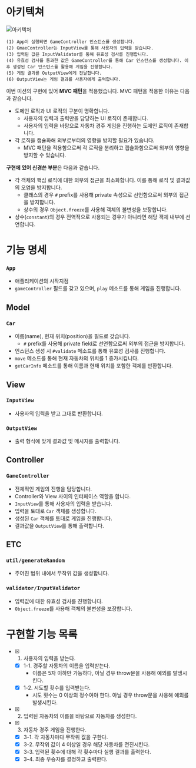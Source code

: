 # 아키텍쳐
![아키텍처](/docs/image/racing-architecutre.png)

```
(1) App이 실행되면 GameController 인스턴스를 생성합니다.
(2) GmaeController는 InputView를 통해 사용자의 입력을 받습니다.
(3) 입력된 값은 InputValidator를 통해 유효성 검사를 진행합니다.
(4) 유효성 검사를 통과한 값은 GameController를 통해 Car 인스턴스를 생성합니다. 이후 생성된 Car 인스턴스를 활용해 게임을 진행합니다.
(5) 게임 결과를 OutputView에게 전달합니다.
(6) OutputView는 게임 결과를 사용자에게 출력합니다.
```

이번 미션의 구현에 있어 **MVC 패턴**을 적용했습니다. MVC 패턴을 적용한 이유는 다음과 같습니다.
- 도메인 로직과 UI 로직의 구분이 명확합니다.
  - 사용자의 입력과 출력만을 담당하는 UI 로직이 존재합니다.
  - 사용자의 입력을 바탕으로 자동차 경주 게임을 진행하는 도메인 로직이 존재합니다.
- 각 로직을 캡슐화해 외부로부터의 영향을 방지할 필요가 있습니다.
  - MVC 패턴을 적용함으로써 각 로직을 분리하고 캡슐화함으로써 외부의 영향을 방지할 수 있습니다.

**구현에 있어 신경쓴 부분**은 다음과 같습니다.
- 각 객체의 핵심 로직에 대한 외부의 접근을 최소화합니다. 이를 통해 로직 및 결과값의 오염을 방지합니다.
  - 클래스의 경우 `#` prefix를 사용해 private 속성으로 선언함으로써 외부의 접근을 방지합니다.
  - 상수의 경우 `Object.freeze`를 사용해 객체의 불변성을 보장합니다.
- 상수(`constant`)의 경우 전역적으로 사용되는 경우가 아니라면 해당 객체 내부에 선언합니다.


# 기능 명세
### `App`
- 애플리케이션의 시작지점
- `gameController` 필드를 갖고 있으며, `play` 메소드를 통해 게임을 진행합니다.

## Model
### `Car`
- 이름(name), 현재 위치(position)을 필드로 갖습니다.
  - `#` prefix를 사용해 private field로 선언함으로써 외부의 접근을 방지합니다.
- 인스턴스 생성 시 `#validate` 메소드를 통해 유효성 검사를 진행합니다.
- `move` 메소드를 통해 현재 자동차의 위치를 1 증가시킵니다.
- `getCarInfo` 메소드를 통해 이름과 현재 위치를 포함한 객체를 반환합니다.

## View
### `InputView`
- 사용자의 입력을 받고 그대로 반환합니다.

### `OutputView`
- 출력 형식에 맞게 결과값 및 메시지를 출력합니다.

## Controller
### `GameController`
- 전체적인 게임의 진행을 담당합니다.
- Controller와 View 사이의 인터페이스 역할을 합니다.
- `InputView`를 통해 사용자의 입력을 받습니다.
- 입력을 토대로 `Car` 객체를 생성합니다.
- 생성된 `Car` 객체를 토대로 게임을 진행합니다.
- 결과값을 `OutputView`를 통해 출력합니다.

## ETC
### `util/generateRandom`
- 주어진 범위 내에서 무작위 값을 생성합니다.

### `validator/InputValidator`
- 입력값에 대한 유효성 검사를 진행합니다.
- `Object.freeze`를 사용해 객체의 불변성을 보장합니다.


# 구현할 기능 목록
- [x] 1. 사용자의 입력을 받는다.
  - [x] 1-1. 경주할 자동차의 이름을 입력받는다.
    - 이름은 5자 이하만 가능하다, 아닐 경우 throw문을 사용해 예외를 발생시킨다.
  - [x] 1-2. 시도할 횟수를 입력받는다.
    - 시도 횟수는 0 이상의 정수여아 한다. 아닐 경우 throw문을 사용해 예외를 발생시킨다.
- [x] 2. 입력된 자동차의 이름을 바탕으로 자동차를 생성한다.
- [x] 3. 자동차 경주 게임을 진행한다.
  - [x] 3-1. 각 자동차마다 무작위 값을 구한다.
  - [x] 3-2. 무작위 값이 4 이상일 경우 해당 자동차를 전진시킨다.
  - [x] 3-3. 입력된 횟수에 대해 각 횟수마다 실행 결과를 출력한다.
  - [x] 3-4. 최종 우승자를 결정하고 출력한다.
